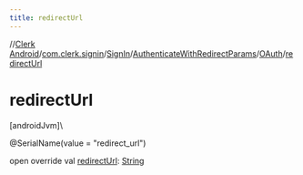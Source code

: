 ```yaml
---
title: redirectUrl
---
```

//[Clerk Android](../../../../../index.html)/[com.clerk.signin](../../../index.html)/[SignIn](../../index.html)/[AuthenticateWithRedirectParams](../index.html)/[OAuth](index.html)/[redirectUrl](redirect-url.html)



# redirectUrl



[androidJvm]\




@SerialName(value = &quot;redirect_url&quot;)



open override val [redirectUrl](redirect-url.html): [String](https://kotlinlang.org/api/latest/jvm/stdlib/kotlin-stdlib/kotlin/-string/index.html)




